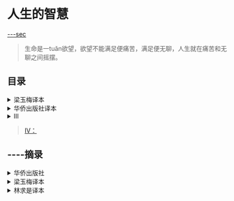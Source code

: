 <link href="../css/style.css" rel="stylesheet" type="text/css" />

# 人生的智慧

<span class="r"><a href="人生的智慧/sec.md">---sec</a>

> 生命是一tuǎn欲望，欲望不能满足便痛苦，满足便无聊，人生就在痛苦和无聊之间摇摆。

## 目录

<div class="dir">
<details markdown='1'><summary>梁玉梅译本</summary>


- [第一章 基本划分](人生的智慧/Ⅰ/1.md)
- [第二章 人是什么](人生的智慧/Ⅰ/2.md)
- [第三章 人拥有什么](人生的智慧/Ⅰ/3.md)
- [第四章 我们在别人眼中的样子](人生的智慧/Ⅰ/4.md)
- [第五章 建议和格言，泛论](人生的智慧/Ⅰ/5.md)
  + [第二部分 我们对待自己的态度](人生的智慧/Ⅰ/5-2.md)
  + [第三部分 我们对他人的认识](人生的智慧/Ⅰ/5-3.md)
  + [第四部分 我们对世俗与命运的认识](人生的智慧/Ⅰ/5-4.md)
- [第六章 不同时期的人生](人生的智慧/Ⅰ/6.md)
- [附录：叔本华年表](人生的智慧/Ⅰ/7.md)

</details>
<details markdown='1'><summary>华侨出版社译本</summary>

- [第一章 引言](人生的智慧/Ⅱ/preface.md)
- [第二章 基本划分](人生的智慧/Ⅱ/2.md)
- [第三章 人是什么](人生的智慧/Ⅱ/3.md)
- [第四章 人的财产](人生的智慧/Ⅱ/4.md)
- [第五章 人在他人心中的位置](人生的智慧/Ⅱ/5.md)
- [第六章 建议和格言](人生的智慧/Ⅱ/6.md)
  + [第二部分 我们对待自己的态度](人生的智慧/Ⅱ/6-2.md)
  + [第三部分 我们对他人应采取的态度](人生的智慧/Ⅱ/6-3.md)
  + [第四部分 我们对于命运和世事的发展所应抱持的态度](人生的智慧/Ⅱ/6-4.md)
- [第七章 人生的各个阶段](人生的智慧/Ⅱ/7.md)
- [第二十章 建议和格言](人生的智慧/Ⅱ/20.md)

</details>
</div>

<div class="pages">

<details markdown='1'><summary>Ⅲ</summary>

> (上)

- [人的自身](人生的智慧/Ⅲ/1.md)
- [人和财富](人生的智慧/Ⅲ/2.md)
- [名誉](人生的智慧/Ⅲ/3.md)
- [骑士荣誉](人生的智慧/Ⅲ/4.md)
- [名誉与声望](人生的智慧/Ⅲ/5.md)

> (下)

- [幸福论、未雨绸缪](人生的智慧/Ⅲ/6.md)
- [我们对自己的态度](人生的智慧/Ⅲ/7.md)
- [我们对他人的态度](人生的智慧/Ⅲ/8.md)
- [人生的各个阶段](人生的智慧/Ⅲ/9.md)
- [人生的各个阶段](人生的智慧/Ⅲ/10.md)

</details>
</div>

> [Ⅳ：](人生的智慧/Ⅳ.md)


##  ----摘录

<details markdown='1'><summary>华侨出版社</summary>
<div class="p">
<div class="wavy">

的确，一个人的幸福，乃至他的整个生存方式，最根本的就在于他自身的内在素质。这种内在素质决定了一个人能否获得内心的幸福，这是因为人内心的快乐和痛苦首先产生于人的思想、感情和意愿。而人自身之外的一切事物，都只能间接地影响人的幸福。所以，同一个外在事物或境遇对每个人的影响都不一样，哪怕人们所处的环境相同，他们所生活的世界也是完全不同的。这是因为一个人的感情、意愿以及对事物的看法才是与他直接相关的，而外在事物所能做的只是对上述事物起刺激作用。

一个人生活在什么样的世界中，首先是由他对世界的理解决定的，世界由于不同的头脑和精神而呈现出不同的面貌。所以，一个人的世界是浅薄无聊的，还是丰富多彩、充满意义和趣味的，都是由他的头脑所决定的。比如，很多人羡慕别人总能在生活中遇到有趣的事，而实际上他们羡慕的应该是后者所具有的理解事物的能力。

对于后一类人来说，他们经历的事情都富有趣味和意蕴，在这一点上他们的思想禀赋有很大的功劳。对于一个思想丰富的人来说颇具兴味的事物，对一个思想庸俗、头脑浅薄的人来说，也许就是平凡世界中很乏味的事。歌德和拜伦所创作的取材于真实事件的诗篇能够很好地反映这种情况。愚笨的读者羡慕的是诗人拥有的丰富多彩的经历，而不是诗人所拥有的超凡的想象力——这是一种可以化腐朽为神奇，化平凡为伟大的想象力。

与此相同，对于一个气质忧郁的人来说是悲剧的情节，在乐天派看来可能是一场有趣的冲突，而一个思想麻木的人则会认为这件事无关紧要。这些情况都基于这一事实：现实生活，也就是当下所经历的每一时刻，都是由主体和客体两个部分组成的，虽然这两者之间就像构成水的氢和氧一样密不可分。

</div>
</details>

<div style="page-break-after: always;"></div>

<details markdown='1'><summary>梁玉梅译本</summary>
<div class="p">
<div class="wavy">

可见，一个人的幸福，甚至一个人一生存在的主要意义，是由他自身所拥有的或已失去的东西来决定的。这既是事实，也是他内心是否感到满意的根源。一个人内心是否满足，主要取决于他的感受、意愿和思想，所有外在事物对他内心的影响都是间接的。这也是为什么同样外在的事物或环境，会对我们每个人产生不同的影响。因为只有这个人自己的看法、感受及意志活动才能对他产生影响，外在的事物只有在引起他的看法和感受及意志活动时，才会对他产生影响。

人们对世界的认知和理解，决定了每个人所生活的世界的样子，世界也因此为不同的人呈现出不同的样子。所以说，一个人的世界是贫穷空洞甚至乏味无聊的，还是丰富有趣并充满意义的，都是由各人自己的头脑来塑造的。生活中就有这样的事例，总有一些人羡慕别人的生活充满趣味，而不去反思自己其实正是缺少那些人所具有的理解事物的天赋和才能。在后一种人的叙述中，他们所经历过的事情都极其有趣，让人回味无穷，而这一点正是他们对事物正确理解的本领。就算是同样一件事，在一个聪明人看来是充满意义和趣味的，而在一个普通的感受力不强的人那里，不过是极其平庸的一幕，甚至因为乏味而被忽略不见。

这就好比歌德和拜伦取材于现实题材创作出的许多诗歌作品一样，有些愚蠢的读者会羡慕诗人，认为所有的好事、趣事都发生在诗人的身上，他们拥有那么丰富多彩的经历，而看不到诗人所具有的伟大才华。他们那种高超的想象力，足以化腐朽为神奇、变平凡为伟大，这才是值得大家去羡慕的。同理，一个多愁善感、性格忧郁的人看到的一场悲剧，在一个乐观豁达的人那里，则可能变成一场颇具戏剧性、趣味盎然的冲突，而对一个冷漠的人来说，就可能是一件无足轻重的毫无意义的事情。

<span class="r">#第一章 基本划分#梁玉梅#

</div>

</details>

<div style="page-break-after: always;"></div>

<details markdown='1'><summary>林求是译本</summary>
<div class="p">

<span class="wavy">普通人只想着如何打发他们的时间，而稍有天赋的人就会想如何好好利用自己的时间。平庸的人更容易感到无聊的原因是，他们的智力不过是受意愿所驱动；而一旦没有了外界的刺激，意愿休息了，他们的智力也就放假了——因为智力和意愿一样，都需要借助一些外在事物来促使其发挥作用，而不会主动活动起来。人的力量因此停滞郁积，这就是无聊。

<span class="r">#人生的智慧：无聊成了口头禅，是因为无知#

<span class="wavy">就像富裕的国家无须依赖进口，自给自足，人民就能过上幸福的小康生活；人也一样，自身拥有丰足的精神财富，对外在物质需求甚少或是根本无所求的，才是最幸福的人。因为进口的东西不但价格高昂花费不菲，又显示了对外的依赖性，但凡需要仰仗别人，就有风险，颇为麻烦；而且，很多昂贵的舶来品实际上不过是国产货的劣质替代品而已。

<span class="r">#人生的智慧：你可能根本没认清自己#

<div class="p">

<span class="wavy">总之，人们不应该期望从别人或外部世界获得太多。一个人对另一个人而言并没有那么重要——说到底，人只能靠自己。就像歌德在他的自传《诗与真》中所说的真理，“凡事溯本求源，人最终只能依靠自身”；或者如戈德史密斯在《旅行者》中所言，“不论身在何处，我们只能在我们自身创造或发现幸福”。

<span class="r">#人生的智慧：你可能根本没认清自己#

<span class="wavy">自己，是一个人所能成为或所能得到的最好的、也是最多的资源。一个人在自身发现的乐趣越多，就越幸福。亚里士多德说得十分有道理，“想要快乐就得自给自足”。因为其他一切的幸福来源，在本质上都是不确定的、不安全的、短暂的，具有偶然性，即便是在最有利的条件下，也都不可避免地有可能轻易消失殆尽。

<span class="r">#人生的智慧：你可能根本没认清自己#

<span class="wavy">随着年岁渐长而步入老年，依靠外界而得来的幸福大部分会干涸：届时爱情消逝，懒得打趣，没有精力重拾爱好，无论是对马匹还是旅行，或是社交，都提不起劲；朋友和亲人，也都随着死亡一一离我们而去。当这样的时刻来临，一个人自身拥有的更显得至关重要，时时刻刻如影随形，“自己”是幸福唯一真实且持久的来源。

<span class="r">#人生的智慧：你可能根本没认清自己#

<span class="wavy">这个世界并非慷慨无私，我们能从中得到的东西并不多。生活充满了痛苦和不幸，就算你侥幸逃脱，无聊也会无孔不入，即刻找上你。邪恶总能赢，愚昧最喧嚣。命运是残酷的，人类是可怜的。生活于这样一个世界，自身内在丰富的人，仿佛是圣诞节时一间温暖明亮的屋子，充满幸福感，而内心贫瘠的人只能是寒冬腊月的冰天雪地，无法摆脱苦闷。世间最大的幸福莫过于拥有丰富的个性，尤其是拥有良好的智力禀赋——尽管这可能并不会带来最光明的前途，但一定是最幸福的命运。

<span class="r">#人生的智慧：你可能根本没认清自己#
</div>
</div>

</details>

